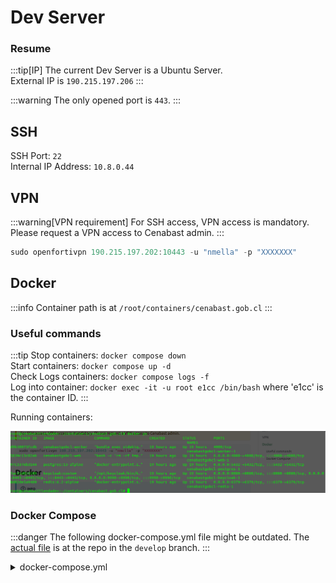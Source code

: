 # Dev Server

### Resume

:::tip[IP]
The current Dev Server is a Ubuntu Server.\
External IP is `190.215.197.206`
:::

:::warning
The only opened port is `443`.
:::

## SSH 

SSH Port: `22`\
Internal IP Address: `10.8.0.44`


## VPN

:::warning[VPN requirement]
For SSH access, VPN access is mandatory. Please request a VPN access to Cenabast admin.
:::

```jsx
sudo openfortivpn 190.215.197.202:10443 -u "nmella" -p "XXXXXXX"
```

## Docker

:::info
Container path is at `/root/containers/cenabast.gob.cl`
:::

### Useful commands

:::tip
Stop containers: `docker compose down`\
Start containers: `docker compose up -d`\
Check Logs containers: `docker compose logs -f`\
Log into container: `docker exec -it -u root e1cc /bin/bash` where 'e1cc' is the container ID.
:::

Running containers:

![runningcontainers](/img/2023-12-20_13-09.png)

### Docker Compose

:::danger
The following docker-compose.yml file might be outdated. The [actual file](https://github.com/Departamento-TI/cenabast-tienda/blob/develop/docker-compose.yml) is at the repo in the `develop` branch.
:::

<details>
  <summary>docker-compose.yml</summary>
  <div>
    <div>
    ```jsx
version: '3.7'
services:

  postgres:
    image: postgres:13-alpine
    environment:
      POSTGRES_HOST_AUTH_METHOD: trust
    ports:
      - "5432:5432"
    volumes:
      - 'postgres:/var/lib/postgresql/data'

  redis:
    image: redis:6.2-alpine
    ports:
      - "6379:6379"
    volumes:
      - 'redis:/data'

  web:
    depends_on:
      - 'postgres'
      - 'redis'
    build:
      context: .
      dockerfile: Dockerfile.development
    command: bash -c "rm -rf tmp/pids/server.pid && yarn install && yarn build && bundle exec rails s -b 0.0.0.0 -p 4000"
    ports:
      - '${DOCKER_HOST_WEB_PORT:-4000}:4000'
    volumes:
      - 'bundle_cache:/bundle'
      - '.:/app'
      - .env:/app/.env
    environment:
      REDIS_URL: redis://redis:6379/0
      DB_HOST: postgres
      DB_PORT: 5432
      DISABLE_SPRING: 1

  worker:
    depends_on:
      - 'postgres'
      - 'redis'
    build:
      context: .
      dockerfile: Dockerfile.development
    command: bundle exec sidekiq -C config/sidekiq.yml
    volumes:
      - 'bundle_cache:/bundle'
      - '.:/app'
      - .env:/app/.env
    environment:
      REDIS_URL: redis://redis:6379/0
      DB_HOST: postgres
      DB_PORT: 5432
      DISABLE_SPRING: 1

  keycloak:
    build:
      context: .
      dockerfile: Dockerfile.keycloak
    image: keycloak:custom
    environment:
      KEYCLOAK_DECLARATIVE_USER_PROFILE: true
      KEYCLOAK_DATABASE_HOST: postgres
      KEYCLOAK_DATABASE_NAME: keycloak
      KEYCLOAK_DATABASE_USER: keycloak
      KEYCLOAK_DATABASE_PASSWORD: u_J91CEema4S
      KEYCLOAK_ADMIN: admin
      KEYCLOAK_ADMIN_PASSWORD: owwIZLI#6m65
      KEYCLOAK_HOSTNAME_ADMIN_URL: https://login-dev.cenabast.gob.cl/
      KEYCLOAK_HOSTNAME_URL: https://login-dev.cenabast.gob.cl/
      KEYCLOAK_PROXY: edge
      KEYCLOAK_HOSTNAME_STRICT: false
    ports:
      - "8080:8080"
      - "8443:8443"
      - "9990:9990"
    command: ["start", "--https-key-store-file=/opt/keycloak/conf/server.keystore", "--https-key-store-password=pa55w0rd", "--optimized", "--db-url=jdbc:postgresql://postgres/keycloak", "--db-username=keycloak", "--db-password=u_J91CEema4S", "--proxy=edge", "--hostname-strict=false", "--hostname=login-dev.cenabast.gob.cl"]

volumes:
  redis:
  postgres:
  bundle_cache:    
    ```
    </div>
    
  </div>
</details>
